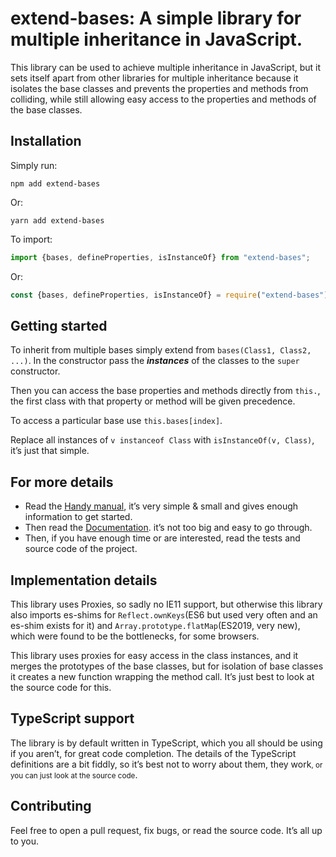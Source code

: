 # extend-bases: A simple library for multiple inheritance in JavaScript.

This library can be used to achieve multiple inheritance in JavaScript, but it sets itself apart from other libraries for multiple inheritance because it isolates the base classes and prevents the properties and methods from colliding, while still allowing easy access to the properties and methods of the base classes.

## Installation

Simply run:

```
npm add extend-bases
```

Or:

```
yarn add extend-bases
```

To import:

```typescript
import {bases, defineProperties, isInstanceOf} from "extend-bases";
```

Or:

```typescript
const {bases, defineProperties, isInstanceOf} = require("extend-bases");
```

## Getting started

To inherit from multiple bases simply extend from `bases(Class1, Class2, ...)`. In the constructor pass the <b>*instances*</b> of the classes to the `super` constructor.

Then you can access the base properties and methods directly from `this.`, the first class with that property or method will be given precedence. 

To access a particular base use `this.bases[index]`.

Replace all instances of `v instanceof Class` with `isInstanceOf(v, Class)`, it’s just that simple.

## For more details

- Read the [Handy manual](https://github.com/aryan-programmer/extend-bases/wiki/Handy-Manual), it’s very simple & small and gives enough information to get started.
- Then read the [Documentation](https://github.com/aryan-programmer/extend-bases/wiki/Documentation). it’s not too big and easy to go through.
- Then, if you have enough time or are interested, read the tests and source code of the project.

## Implementation details

This library uses Proxies, so sadly no IE11 support, but otherwise this library also imports es-shims for `Reflect.ownKeys`(ES6 but used very often and an es-shim exists for it) and `Array.prototype.flatMap`(ES2019, very new), which were found to be the bottlenecks, for some browsers.

This library uses proxies for easy access in the class instances, and it merges the prototypes of the base classes, but for isolation of base classes it creates a new function wrapping the method call. It’s just best to look at the source code for this.

## TypeScript support

The library is by default written in TypeScript, which you all should be using if you aren’t, for great code completion. The details of the TypeScript definitions are a bit fiddly, so it’s best not to worry about them, they work<small>, or you can just look at the source code</small>.

## Contributing

Feel free to open a pull request, fix bugs, or read the source code. It’s all up to you.